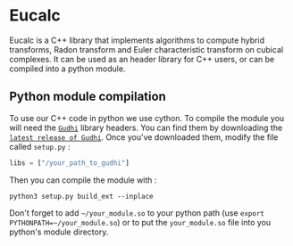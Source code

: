 # Eucalc

Eucalc is a C++ library that implements algorithms to compute hybrid transforms, Radon transform and Euler characteristic transform on cubical complexes. It can be used as an header library for C++ users, or can be compiled into a python module.

## Python module compilation

To use our C++ code in python we use cython. To compile the module you will need the  [`Gudhi`](https://gudhi.inria.fr) library headers. You can find them by downloading the [`latest release of Gudhi`](https://gudhi.inria.fr/release/Gudhi-Release-3.8.0/). Once you've downloaded them, modify the file called `setup.py` :

```python
libs = ["/your_path_to_gudhi"]
```
 Then you can compile the module with :
```
python3 setup.py build_ext --inplace
```

Don't forget to add `~/your_module.so` to your python path (use `export PYTHONPATH=~/your_module.so`) or to put the `your_module.so` file into you python's module directory.
